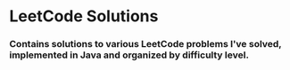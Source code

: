 # LeetCode Solutions
### Contains solutions to various LeetCode problems I've solved, implemented in Java and organized by difficulty level.
